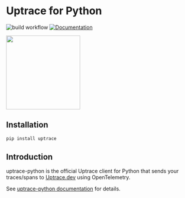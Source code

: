 # Uptrace for Python

![build workflow](https://github.com/uptrace/uptrace-python/actions/workflows/build.yml/badge.svg)
[![Documentation](https://img.shields.io/badge/uptrace-documentation-informational)](https://docs.uptrace.dev/python/)

<a href="https://docs.uptrace.dev/python/">
  <img src="https://docs.uptrace.dev/devicons/python-original.svg" height="200px" />
</a>

## Installation

```bash
pip install uptrace
```

## Introduction

uptrace-python is the official Uptrace client for Python that sends your traces/spans to
[Uptrace.dev](https://uptrace.dev) using OpenTelemetry.

See [uptrace-python documentation](https://docs.uptrace.dev/python/) for details.
